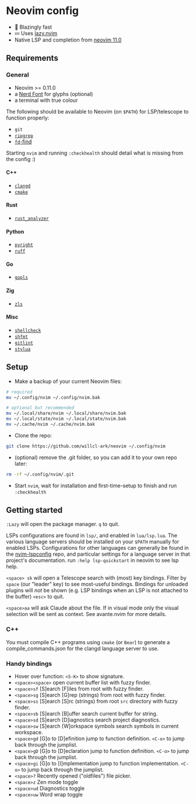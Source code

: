 # Neovim config

- 🚀 Blazingly fast
- 💤 Uses [lazy.nvim](https://github.com/folke/lazy.nvim)
- Native LSP and completion from [neovim 11.0](https://neovim.io/doc/user/news-0.11.html)

## Requirements

### General

- Neovim >= 0.11.0
- a [Nerd Font](https://www.nerdfonts.com/) for glyphs (optional)
- a terminal with true colour

The following should be available to Neovim (on `$PATH`) for LSP/telescope to function properly:

- `git`
- [`ripgrep`](https://github.com/BurntSushi/ripgrep)
- [`fd`-find](https://github.com/sharkdp/fd)

Starting `nvim` and running `:checkhealth` should detail what is missing from the config :)

#### C++

- [`clangd`](https://clangd.llvm.org/)
- [`cmake`](https://cmake.org/)

#### Rust

- [`rust_analyzer`](https://rust-analyzer.github.io/manual.html)

#### Python

- [`pyright`](https://github.com/microsoft/pyright)
- [`ruff`](https://github.com/astral-sh/ruff)

#### Go

- [`gopls`](https://pkg.go.dev/golang.org/x/tools/gopls)

#### Zig

- [`zls`](https://github.com/zigtools/zls)

#### Misc

- [`shellcheck`](https://www.shellcheck.net/)
- [`shfmt`](https://github.com/mvdan/sh)
- [`gitlint`](https://jorisroovers.com/gitlint/latest/)
- [`stylua`](https://github.com/JohnnyMorganz/StyLua)

## Setup

- Make a backup of your current Neovim files:

```bash
# required
mv ~/.config/nvim ~/.config/nvim.bak

# optional but recommended
mv ~/.local/share/nvim ~/.local/share/nvim.bak
mv ~/.local/state/nvim ~/.local/state/nvim.bak
mv ~/.cache/nvim ~/.cache/nvim.bak
```

- Clone the repo:

```bash
git clone https://github.com/willcl-ark/neovim ~/.config/nvim
```

- (optional) remove the .git folder, so you can add it to your own repo later:

```bash
rm -rf ~/.config/nvim/.git
```

- Start `nvim`, wait for installation and first-time-setup to finish and run `:checkhealth`

## Getting started

`:Lazy` will open the package manager.
`q` to quit.

LSPs configurations are found in `lsp/`, and enabled in `lua/lsp.lua`. The various language servers should be installed on your `$PATH` manually for enabled LSPs.
Configurations for other languages can generally be found in the [nvim-lspconfig](https://github.com/neovim/nvim-lspconfig?tab=readme-ov-file#nvim-lspconfig) repo, and particular settings for a language server in that project's documentation.
run `:help lsp-quickstart` in neovim to see lsp help.

`<space> sk` will open a Telescope search with (most) key bindings.
Filter by `space` (our "leader" key) to see most-useful bindings.
Bindings for unloaded plugins will _not_ be shown (e.g. LSP bindings when an LSP is not attached to the buffer)
`<esc>` to quit.

`<space>aa` will ask Claude about the file. If in visual mode only the visual selection will be sent as context. See avante.nvim for more details.

### C++

You must compile C++ programs using `cmake` (or `Bear`) to generate a compile_commands.json for the clangd language server to use.

### Handy bindings

- Hover over function: `<S-K>` to show signature.
- `<space><space>`                         open current buffer list with fuzzy finder.
- `<space>sf` [S]earch [F]iles             from root with fuzzy finder.
- `<space>sg` [S]earch [G]rep              (strings) from root with fuzzy finder.
- `<space>ss` [S]earch [S]rc               (strings) from root `src` directory with fuzzy finder.
- `<space>sb` [S]earch [B]uffer            search current buffer for string.
- `<space>sd` [S]earch [D]iagnostics       search project diagnostics.
- `<space>sw` [S]earch [W]orkspace symbols search symbols in current workspace.
- `<space>gd` [G]o to  [D]efinition        jump to function definition. `<C-o>` to jump back through the jumplist.
- `<space>gD` [G]o to  [D]eclaration       jump to function definition. `<C-o>` to jump back through the jumplist.
- `<space>gi` [G]o to  [I]mplementation    jump to function implementation. `<C-o>` to jump back through the jumplist.
- `<space>?`                               Recently opened ("oldfiles") file picker.
- `<space>z`                               Zen mode toggle
- `<space>ud`                              Diagnostics toggle
- `<space>uw`                              Word wrap toggle
